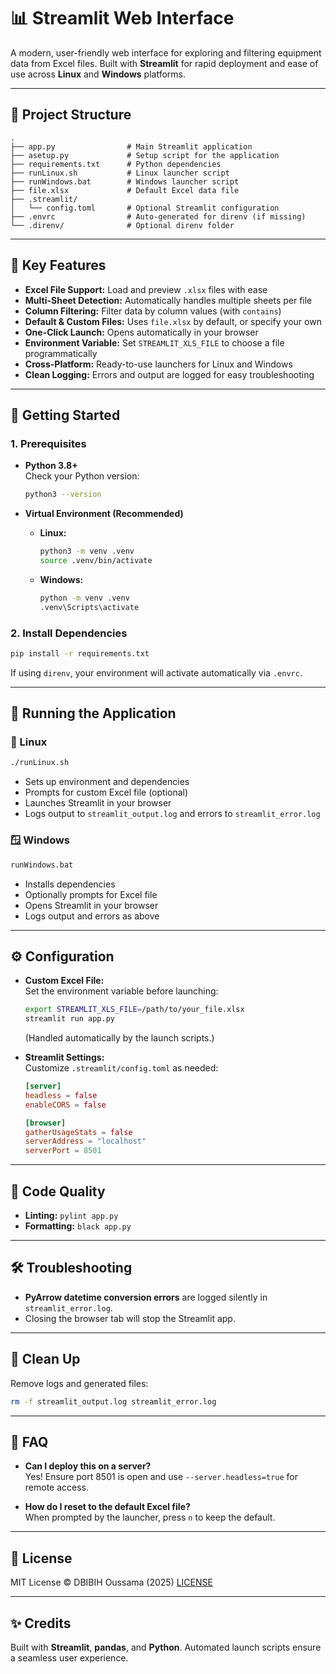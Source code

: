 # 📊 Streamlit Web Interface

A modern, user-friendly web interface for exploring and filtering equipment data from Excel files. Built with **Streamlit** for rapid deployment and ease of use across **Linux** and **Windows** platforms.

---

## 📁 Project Structure

```
.
├── app.py                # Main Streamlit application
├── asetup.py             # Setup script for the application
├── requirements.txt      # Python dependencies
├── runLinux.sh           # Linux launcher script
├── runWindows.bat        # Windows launcher script
├── file.xlsx             # Default Excel data file
├── .streamlit/
│   └── config.toml       # Optional Streamlit configuration
├── .envrc                # Auto-generated for direnv (if missing)
└── .direnv/              # Optional direnv folder
```

---

## 🚀 Key Features

- **Excel File Support:**       Load and preview `.xlsx` files with ease
- **Multi-Sheet Detection:**    Automatically handles multiple sheets per file
- **Column Filtering:**         Filter data by column values (with `contains`)
- **Default & Custom Files:**   Uses `file.xlsx` by default, or specify your own
- **One-Click Launch:**         Opens automatically in your browser
- **Environment Variable:**     Set `STREAMLIT_XLS_FILE` to choose a file programmatically
- **Cross-Platform:**           Ready-to-use launchers for Linux and Windows
- **Clean Logging:**            Errors and output are logged for easy troubleshooting

---

## 🔧 Getting Started

### 1. Prerequisites

- **Python 3.8+**  
    Check your Python version:
    ```bash
    python3 --version
    ```

- **Virtual Environment (Recommended)**
    - **Linux:**
        ```bash
        python3 -m venv .venv
        source .venv/bin/activate
        ```
    - **Windows:**
        ```cmd
        python -m venv .venv
        .venv\Scripts\activate
        ```

### 2. Install Dependencies

```bash
pip install -r requirements.txt
```
If using `direnv`, your environment will activate automatically via `.envrc`.

---

## 🏁 Running the Application

### 🐧 Linux

```bash
./runLinux.sh
```
- Sets up environment and dependencies
- Prompts for custom Excel file (optional)
- Launches Streamlit in your browser
- Logs output to `streamlit_output.log` and errors to `streamlit_error.log`

### 🪟 Windows

```cmd
runWindows.bat
```
- Installs dependencies
- Optionally prompts for Excel file
- Opens Streamlit in your browser
- Logs output and errors as above

---

## ⚙️ Configuration

- **Custom Excel File:**  
    Set the environment variable before launching:
    ```bash
    export STREAMLIT_XLS_FILE=/path/to/your_file.xlsx
    streamlit run app.py
    ```
    (Handled automatically by the launch scripts.)

- **Streamlit Settings:**  
    Customize `.streamlit/config.toml` as needed:
    ```toml
    [server]
    headless = false
    enableCORS = false

    [browser]
    gatherUsageStats = false
    serverAddress = "localhost"
    serverPort = 8501
    ```

---

## 🧪 Code Quality

- **Linting:**      `pylint app.py`
- **Formatting:**   `black app.py`

---

## 🛠️ Troubleshooting

- **PyArrow datetime conversion errors** are logged silently in `streamlit_error.log`.
- Closing the browser tab will stop the Streamlit app.

---

## 🧼 Clean Up

Remove logs and generated files:
```bash
rm -f streamlit_output.log streamlit_error.log
```

---

## 🙋 FAQ

- **Can I deploy this on a server?**  
    Yes! Ensure port 8501 is open and use `--server.headless=true` for remote access.

- **How do I reset to the default Excel file?**  
    When prompted by the launcher, press `n` to keep the default.

---

## 📃 License

MIT License © DBIBIH Oussama (2025)
[LICENSE](LICENSE)

---

## ✨ Credits

Built with **Streamlit**, **pandas**, and **Python**. Automated launch scripts ensure a seamless user experience.
